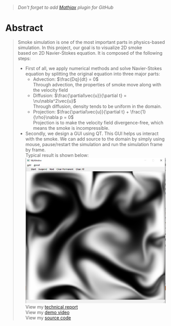 > *Don't forget to add [Mathjax](https://www.mathjax.org/) plugin for GitHub*
# Abstract
> Smoke simulation is one of the most important parts in physics-based simulation. In this project, our goal is to visualize 2D smoke  
> based on 2D Navier-Stokes equation. It is composed of the following steps:  
> - First of all, we apply numerical methods and solve Navier-Stokes equation by splitting the original equation into three major parts:  
>   - Advection: $\frac{Dq}{dt} = 0$   
> Through advection, the properties of smoke move along with the velocity field  
>   - Diffusion:  $\frac{\partial\vec{u}}{\partial t} = \nu\nabla^2\vec{u}$  
> Through diffusion, density tends to be uniform in the domain.  
>   - Projection: $\frac{\partial\vec{u}}{\partial t} + \frac{1}{\rho}\nabla p = 0$  
> Projection is to make the velocity field divergence-free, which means the smoke is incompressible.  
> - Secondly, we design a GUI using QT. This GUI helps us interact with the smoke. We can add source to the domain by simply using mouse, 
> pause/restart the simulation and run the simulation frame by frame.  
> Typical result is shown below:
> ![](./results/mess.png)
> View my [technical report](./Term_Project.pdf)  
> View my [demo video](./results/presentation.mp4)  
> View my [source code](./SmokeSimulation)
